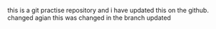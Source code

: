 this is a git practise repository and i have updated this on the github.
changed agian
this was changed in the branch
updated